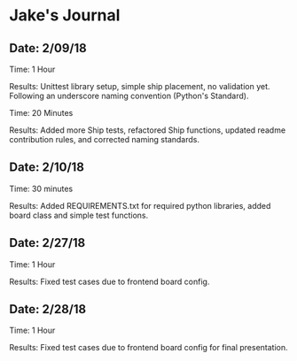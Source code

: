 # Jake's Journal

## Date: 2/09/18

Time: 1 Hour 

Results: Unittest library setup, simple ship placement, no validation yet. Following an underscore naming convention (Python's Standard).

Time: 20 Minutes

Results: Added more Ship tests, refactored Ship functions, updated readme contribution rules, and corrected naming standards. 

## Date: 2/10/18

Time: 30 minutes

Results: Added REQUIREMENTS.txt for required python libraries, added board class and simple test functions. 

## Date: 2/27/18

Time: 1 Hour

Results: Fixed test cases due to frontend board config.

## Date: 2/28/18

Time: 1 Hour

Results: Fixed test cases due to frontend board config for final presentation.